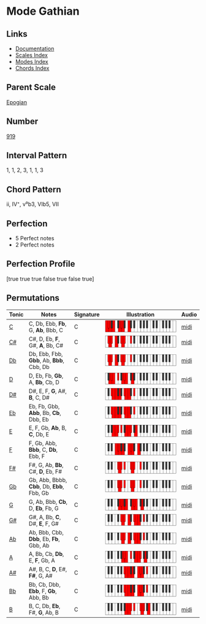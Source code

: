 # Mode Gathian

## Links

- [Documentation](README.md)
- [Scales Index](Scales.md)
- [Modes Index](Modes.md)
- [Chords Index](Chords.md)

## Parent Scale

[Epogian](ScaleEpogian.md)

## Number

[919](https://ianring.com/musictheory/scales/919)

## Interval Pattern

1, 1, 2, 3, 1, 1, 3

## Chord Pattern

ii, IV⁺, v⁰b3, VIb5, VII

## Perfection

- 5 Perfect notes
- 2 Perfect notes

## Perfection Profile

[true true true false true false true]

## Permutations

| Tonic | Notes | Signature | Illustration | Audio |
|-------|-------|-----------|--------------|-------|
| [C](ModeCNaturalGathian.md) | C, Db, Ebb, **Fb**, G, **Ab**, Bbb, C | C | ![CNaturalGathian](ModeCNaturalGathian.png) | [midi](https://github.com/edipermadi/music/blob/main/docs/ModeCNaturalGathian.mid?raw=true) |
| [C#](ModeCSharpGathian.md) | C#, D, Eb, **F**, G#, **A**, Bb, C# | C | ![CSharpGathian](ModeCSharpGathian.png) | [midi](https://github.com/edipermadi/music/blob/main/docs/ModeCSharpGathian.mid?raw=true) |
| [Db](ModeDFlatGathian.md) | Db, Ebb, Fbb, **Gbb**, Ab, **Bbb**, Cbb, Db | C | ![DFlatGathian](ModeDFlatGathian.png) | [midi](https://github.com/edipermadi/music/blob/main/docs/ModeDFlatGathian.mid?raw=true) |
| [D](ModeDNaturalGathian.md) | D, Eb, Fb, **Gb**, A, **Bb**, Cb, D | C | ![DNaturalGathian](ModeDNaturalGathian.png) | [midi](https://github.com/edipermadi/music/blob/main/docs/ModeDNaturalGathian.mid?raw=true) |
| [D#](ModeDSharpGathian.md) | D#, E, F, **G**, A#, **B**, C, D# | C | ![DSharpGathian](ModeDSharpGathian.png) | [midi](https://github.com/edipermadi/music/blob/main/docs/ModeDSharpGathian.mid?raw=true) |
| [Eb](ModeEFlatGathian.md) | Eb, Fb, Gbb, **Abb**, Bb, **Cb**, Dbb, Eb | C | ![EFlatGathian](ModeEFlatGathian.png) | [midi](https://github.com/edipermadi/music/blob/main/docs/ModeEFlatGathian.mid?raw=true) |
| [E](ModeENaturalGathian.md) | E, F, Gb, **Ab**, B, **C**, Db, E | C | ![ENaturalGathian](ModeENaturalGathian.png) | [midi](https://github.com/edipermadi/music/blob/main/docs/ModeENaturalGathian.mid?raw=true) |
| [F](ModeFNaturalGathian.md) | F, Gb, Abb, **Bbb**, C, **Db**, Ebb, F | C | ![FNaturalGathian](ModeFNaturalGathian.png) | [midi](https://github.com/edipermadi/music/blob/main/docs/ModeFNaturalGathian.mid?raw=true) |
| [F#](ModeFSharpGathian.md) | F#, G, Ab, **Bb**, C#, **D**, Eb, F# | C | ![FSharpGathian](ModeFSharpGathian.png) | [midi](https://github.com/edipermadi/music/blob/main/docs/ModeFSharpGathian.mid?raw=true) |
| [Gb](ModeGFlatGathian.md) | Gb, Abb, Bbbb, **Cbb**, Db, **Ebb**, Fbb, Gb | C | ![GFlatGathian](ModeGFlatGathian.png) | [midi](https://github.com/edipermadi/music/blob/main/docs/ModeGFlatGathian.mid?raw=true) |
| [G](ModeGNaturalGathian.md) | G, Ab, Bbb, **Cb**, D, **Eb**, Fb, G | C | ![GNaturalGathian](ModeGNaturalGathian.png) | [midi](https://github.com/edipermadi/music/blob/main/docs/ModeGNaturalGathian.mid?raw=true) |
| [G#](ModeGSharpGathian.md) | G#, A, Bb, **C**, D#, **E**, F, G# | C | ![GSharpGathian](ModeGSharpGathian.png) | [midi](https://github.com/edipermadi/music/blob/main/docs/ModeGSharpGathian.mid?raw=true) |
| [Ab](ModeAFlatGathian.md) | Ab, Bbb, Cbb, **Dbb**, Eb, **Fb**, Gbb, Ab | C | ![AFlatGathian](ModeAFlatGathian.png) | [midi](https://github.com/edipermadi/music/blob/main/docs/ModeAFlatGathian.mid?raw=true) |
| [A](ModeANaturalGathian.md) | A, Bb, Cb, **Db**, E, **F**, Gb, A | C | ![ANaturalGathian](ModeANaturalGathian.png) | [midi](https://github.com/edipermadi/music/blob/main/docs/ModeANaturalGathian.mid?raw=true) |
| [A#](ModeASharpGathian.md) | A#, B, C, **D**, E#, **F#**, G, A# | C | ![ASharpGathian](ModeASharpGathian.png) | [midi](https://github.com/edipermadi/music/blob/main/docs/ModeASharpGathian.mid?raw=true) |
| [Bb](ModeBFlatGathian.md) | Bb, Cb, Dbb, **Ebb**, F, **Gb**, Abb, Bb | C | ![BFlatGathian](ModeBFlatGathian.png) | [midi](https://github.com/edipermadi/music/blob/main/docs/ModeBFlatGathian.mid?raw=true) |
| [B](ModeBNaturalGathian.md) | B, C, Db, **Eb**, F#, **G**, Ab, B | C | ![BNaturalGathian](ModeBNaturalGathian.png) | [midi](https://github.com/edipermadi/music/blob/main/docs/ModeBNaturalGathian.mid?raw=true) |
